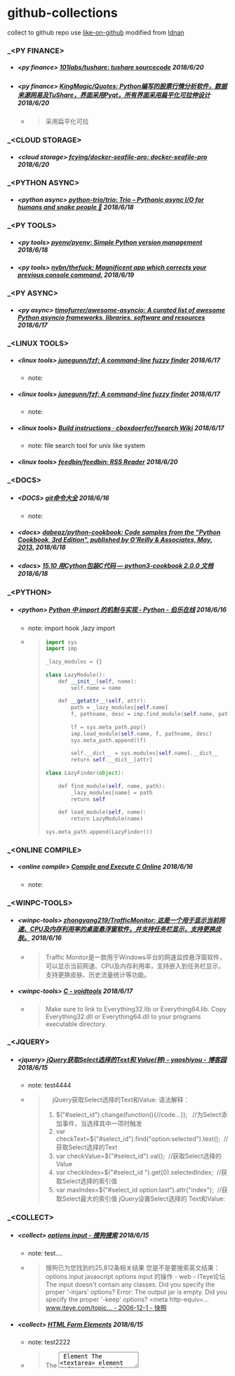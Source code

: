 # github-collections
collect to github repo 
use [like-on-github](https://github.com/willowj/like-on-github) modified from [Idnan](https://github.com/Idnan/like-on-github)
 

### _<**PY FINANCE**>


 - ##### <**py finance**> [101labs/tushare: tushare sourcecode](https://github.com/101labs/tushare)    2018/6/20 



 - ##### <**py finance**> [KingMagic/Quotes: Python编写的股票行情分析软件，数据来源网易及TuShare，界面采用Pyqt，所有界面采用扁平化可拉伸设计](https://github.com/KingMagic/Quotes)    2018/6/20 
    - > 采用扁平化可拉

### _<**CLOUD STORAGE**>


 - ##### <**cloud storage**> [fcying/docker-seafile-pro: docker-seafile-pro](https://github.com/fcying/docker-seafile-pro/blob/master/service_seafile.sh)    2018/6/20 

### _<**PYTHON ASYNC**>


 - ##### <**python async**> [python-trio/trio: Trio – Pythonic async I/O for humans and snake people 🐍](https://github.com/python-trio/trio)    2018/6/18 

### _<**PY TOOLS**>


 - ##### <**py tools**> [pyenv/pyenv: Simple Python version management](https://github.com/pyenv/pyenv)    2018/6/18 



 - ##### <**py tools**> [nvbn/thefuck: Magnificent app which corrects your previous console command.](https://github.com/nvbn/thefuck)    2018/6/19 

### _<**PY ASYNC**>


 - ##### <**py async**> [timofurrer/awesome-asyncio: A curated list of awesome Python asyncio frameworks, libraries, software and resources](https://github.com/timofurrer/awesome-asyncio)    2018/6/17 

### _<**LINUX TOOLS**>


 - ##### <**linux tools**> [junegunn/fzf: A command-line fuzzy finder](https://github.com/junegunn/fzf#arch-linux)    2018/6/17 
    - note:  



 - ##### <**linux tools**> [junegunn/fzf: A command-line fuzzy finder](https://github.com/junegunn/fzf#arch-linux)    2018/6/17 
    - note:  




 - ##### <**linux tools**> [Build instructions · cboxdoerfer/fsearch Wiki](https://github.com/cboxdoerfer/fsearch/wiki/Build-instructions)    2018/6/17 
    - note:  file search tool for unix like system
      > 




 - ##### <**linux tools**> [feedbin/feedbin: RSS Reader](https://github.com/feedbin/feedbin)    2018/6/20 

### _<**DOCS**>

 - ##### <**DOCS**> [git命令大全](https://gist.github.com/guweigang/9848271)    2018/6/16 
    - note:  



 - ##### <**docs**> [dabeaz/python-cookbook: Code samples from the "Python Cookbook, 3rd Edition", published by O'Reilly & Associates, May, 2013.](https://github.com/dabeaz/python-cookbook)    2018/6/18 



 - ##### <**docs**> [15.10 用Cython包装C代码 — python3-cookbook 2.0.0 文档](http://python3-cookbook-personal.readthedocs.io/zh_CN/latest/c15/p10_wrap_existing_c_code_with_cython.html)    2018/6/18 

### _<**PYTHON**>

 - ##### <**python**> [Python 中 import 的机制与实现 - Python - 伯乐在线](http://python.jobbole.com/82604/)    2018/6/16 
    - note:  import hook ,lazy import
    - > ```python
      > import sys
      > import imp
      >  
      > _lazy_modules = {}
      >  
      > class LazyModule():
      >     def __init__(self, name):
      >         self.name = name
      >  
      >     def __getattr__(self, attr):
      >         path = _lazy_modules[self.name]
      >         f, pathname, desc = imp.find_module(self.name, path)
      >  
      >         lf = sys.meta_path.pop()
      >         imp.load_module(self.name, f, pathname, desc)
      >         sys.meta_path.append(lf)
      >  
      >         self.__dict__ = sys.modules[self.name].__dict__
      >         return self.__dict__[attr]
      >  
      > class LazyFinder(object):
      >  
      >     def find_module(self, name, path):
      >         _lazy_modules[name] = path
      >         return self
      >  
      >     def load_module(self, name):
      >         return LazyModule(name)
      >  
      > sys.meta_path.append(LazyFinder())
      > ```

### _<**ONLINE COMPILE**>

 - ##### <**online compile**> [Compile and Execute C Online](http://www.compileonline.com/compile_c_online.php)    2018/6/16 
    - note:  

### _<**WINPC-TOOLS**>

 - ##### <**winpc-tools**> [zhongyang219/TrafficMonitor: 这是一个用于显示当前网速、CPU及内存利用率的桌面悬浮窗软件，并支持任务栏显示，支持更换皮肤。](https://github.com/zhongyang219/TrafficMonitor)    2018/6/16 
    - > Traffic Monitor是一款用于Windows平台的网速监控悬浮窗软件，可以显示当前网速、CPU及内存利用率，支持嵌入到任务栏显示，支持更换皮肤、历史流量统计等功能。



 - ##### <**winpc-tools**> [C - voidtools](https://www.voidtools.com/support/everything/sdk/c/)    2018/6/17 
    - > Make sure to link to Everything32.lib or Everything64.lib.
      > Copy Everything32.dll or Everything64.dll to your programs executable directory.

### _<**JQUERY**>


 - ##### <**jquery**> [jQuery获取Select选择的Text和 Value(转) - yaoshiyou - 博客园](https://www.cnblogs.com/yaoshiyou/archive/2010/08/24/1806939.html)    2018/6/15 
    - note: test4444
    - >     jQuery获取Select选择的Text和Value:
      > 语法解释：
      > 1. $("#select_id").change(function(){//code...});   //为Select添加事件，当选择其中一项时触发
      > 2. var checkText=$("#select_id").find("option:selected").text();  //获取Select选择的Text
      > 3. var checkValue=$("#select_id").val();  //获取Select选择的Value
      > 4. var checkIndex=$("#select_id ").get(0).selectedIndex;  //获取Select选择的索引值
      > 5. var maxIndex=$("#select_id option:last").attr("index");  //获取Select最大的索引值
      > jQuery设置Select选择的 Text和Value:

### _<**COLLECT**>


 - ##### <**collect**> [options input - 搜狗搜索](https://www.sogou.com/web?query=options+input)    2018/6/15 
    - note: test....
    - > 搜狗已为您找到约25,812条相关结果
      > 您是不是要搜索英文结果：options input
      >  javascript options input 的操作 - web - ITeye论坛
      > The input doesn't contain any classes. Did you specify the proper '-injars' options? Error: The output jar is empty. Did you specify the proper '-keep' options? <head> <meta http-equiv=...
      > www.iteye.com/topic... - 2006-12-1 - 快照



 - ##### <**collect**> [HTML Form Elements](https://www.w3schools.com/html/html_form_elements.asp)    2018/6/15 
    - note: test2222
    - > The <textarea> Element
      > The <textarea> element defines a multi-line input field (a text area):
      > 
      > Example



 - ##### <**collect**> [js获取鼠标选中的文字 - 荔枝龙眼 - 博客园](https://www.cnblogs.com/yigeqi/p/3988705.html)    2018/6/15 
    - note: test33333
    - > document.selection.createRange().text; IE9以下使用
      > 
      > window.getSelection().toString(); 其他浏览器使用



 - ##### <**collect**> [sindresorhus (Sindre Sorhus)](https://github.com/sindresorhus)    2018/6/15 
    - note: 萨迪克基本
      > 
    - > Pinned repositories 
      > 
      > avajs/ava
      > 🚀 Futuristic JavaScript test runner




 - ##### <**collect**> [erguotou520/electron-ssr: Shadowsocksr client using electron](https://github.com/erguotou520/electron-ssr)    2018/6/16 
    - note: 
      >  
 


 - ##### <**collect**> [jxtech/wechatpy: WeChat SDK for Python](https://github.com/jxtech/wechatpy)    2018/6/19 

